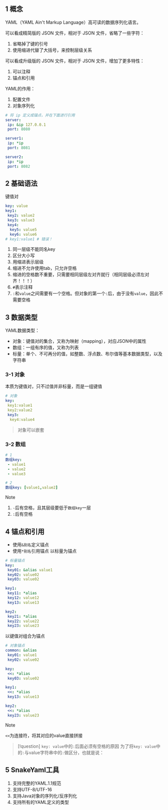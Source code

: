 ## 1 概念

YAML（YAML Ain't Markup Language）高可读的数据序列化语言。

可以看成精简版的 JSON 文件，相对于 JSON 文件，省略了一些字符：

1. 省略掉了键的引号
2. 使用缩进代替了大括号，来控制层级关系

可以看成升级版的 JSON 文件，相对于 JSON 文件，增加了更多特性：

1. 可以注释
2. 锚点和引用

YAML的作用：

1. 配置文件
2. 对象序列化

```YAML
# 将 ip 定义成锚点，并在下面进行引用
server:
 ip: &ip 127.0.0.1
 port: 8080

server1:
 ip: *ip
 port: 8081

server2:
 ip: *ip
 port: 8082
```

## 2 基础语法

键值对

```YAML
key: value
key1:
 key2: value2
 key3: value3
 key4:
  key5: value5
  key6: value6
# key1:value1 # 错误！
```

1. 同一层级不能同名key
2. 区分大小写
3. 用缩进表示层级
4. 缩进不允许使用tab，只允许空格
5. 缩进的空格数不重要，只需要相同层级左对齐就行（相同层级必须左对齐！！！）
6. `#`表示注释
7. `:`和`value`之间需要有一个空格。但对象的第一个`:`后，由于没有`value`，因此不需要空格

## 3 数据类型

YAML数据类型：

+ 对象：键值对的集合，又称为映射（mapping），对应JSON中的属性
+ 数组：一组有序的值，又称为列表
+ 标量：单个、不可再分的值，如整数、浮点数、布尔值等基本数据类型，以及字符串

### 3-1 对象

本质为键值对，只不过值并非标量，而是一组键值

```YAML
# 对象
key:
 key1:value1
 key2:value2
 key3:
  key4:value4
```

> 对象可以嵌套

### 3-2 数组

```YAML
# 1
数组key:
 - value1
 - value2
 - value3

# 2
数组key: [value1,value2]
```

> [!note]
> 1. `-`后有空格，且其层级要低于`数组key`一层
> 2. `:`后有空格

## 4 锚点和引用

+ 使用`&别名`定义锚点
+ 使用`*别名`引用锚点
以标量为锚点

```YAML
# 标量锚点
key:
 key01: &alias value1
 key02: value02
 key03: value02

key1:
 key11: *alias
 key12: value12
 key13: value13

key2:
 key21: *alias
 key22: value22
 key23: value23
```

以键值对组合为锚点

```YAML
# 对象锚点
common: &alias
 key01: value1
 key02: value02

key:
 <<: *alias
 key03: value02

key1:
 <<: *alias
 key13: value13

key2:
 <<: *alias
 key23: value23
```

>[!note]
>`<<`为连接符，将其对应的value直接拼接

>[!question] `key: value`中的`:`后面必须有空格的原因
>为了将`key: value`中的`:`与value字符串中的`:`做区分，也就是说：

## 5 SnakeYaml工具

1. 支持完整的YAML.1.1规范
2. 支持UTF-8/UTF-16
3. 支持Java对象的序列化/反序列化
4. 支持所有的YAML定义的类型
